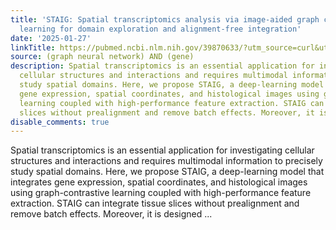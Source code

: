 ```yaml
---
title: 'STAIG: Spatial transcriptomics analysis via image-aided graph contrastive
  learning for domain exploration and alignment-free integration'
date: '2025-01-27'
linkTitle: https://pubmed.ncbi.nlm.nih.gov/39870633/?utm_source=curl&utm_medium=rss&utm_campaign=pubmed-2&utm_content=1x5bM_TNL8gjogAcnslpo2s2PbDe-61JVM2h9yowOYSiZ7Dkrt&fc=20220919211934&ff=20250128170836&v=2.18.0.post9+e462414
source: (graph neural network) AND (gene)
description: Spatial transcriptomics is an essential application for investigating
  cellular structures and interactions and requires multimodal information to precisely
  study spatial domains. Here, we propose STAIG, a deep-learning model that integrates
  gene expression, spatial coordinates, and histological images using graph-contrastive
  learning coupled with high-performance feature extraction. STAIG can integrate tissue
  slices without prealignment and remove batch effects. Moreover, it is designed ...
disable_comments: true
---
```

Spatial transcriptomics is an essential application for investigating cellular structures and interactions and requires multimodal information to precisely study spatial domains. Here, we propose STAIG, a deep-learning model that integrates gene expression, spatial coordinates, and histological images using graph-contrastive learning coupled with high-performance feature extraction. STAIG can integrate tissue slices without prealignment and remove batch effects. Moreover, it is designed ...